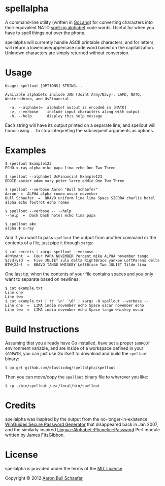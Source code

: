 spellalpha
==========

A command-line utility (written in [GoLang](http://golang.org/)) for
converting characters into their equivalent NATO [spelling
alphabet](https://en.wikipedia.org/wiki/Spelling_alphabet) code words.
Useful for when you have to spell things out over the phone.

spellalpha will currently handle ASCII printable characters, and for
letters, will return a lowercase/uppercase code word based on the
capitalization. Unknown characters are simply returned without conversion.

Usage
=====

    Usage: spellout [OPTIONS] STRING...

    Available alphabets include JAN (Joint Army/Navy), LAPD, NATO,
    WesternUnion, and UsFinancial.

      -a, --alphabet=  alphabet output is encoded in [NATO]
      -v, --verbose    include input characters along with output
      -h, --help       display this help message

Each string will have its output printed on a separate line, and spellout
will honor using `--` to stop interpreting the subsequent arguments as
options.

Examples
========

    $ spellout Example123
    ECHO x-ray alpha mike papa lima echo One Two Three

    $ spellout --alphabet UsFinancial Example123
    EDDIE xavier adam mary peter larry eddie One Two Three

    $ spellout --verbose Aaron "Bull Schaefer"
    Aaron  =  ALPHA alpha romeo oscar november
    Bull Schaefer  =  BRAVO uniform lima lima Space SIERRA charlie hotel alpha echo foxtrot echo romeo

    $ spellout --verbose -- --help
    --help  =  Dash Dash hotel echo lima papa

    $ spellout aΦx
    alpha Φ x-ray

And if you want to pass `spellout` the output from another command or the
contents of a file, just pipe it through `xargs`:

    $ cat secrets | xargs spellout --verbose --
    4PN%mAnt  =  Four PAPA NOVEMBER Percent mike ALPHA november tango
    5Jzd}y(d  =  Five JULIET zulu delta RightBrace yankee LeftParens delta
    BTW{2J~l  =  BRAVO TANGO WHISKEY LeftBrace Two JULIET Tilde lima

One last tip; when the contents of your file contains spaces and you only
want to separate based on newlines:

    $ cat example.txt
    Line one
    Line two
    $ cat example.txt | tr '\n' '\0' | xargs -0 spellout --verbose --
    Line one  =  LIMA india november echo Space oscar november echo
    Line two  =  LIMA india november echo Space tango whiskey oscar

Build Instructions
==================

Assuming that you already have Go installed, have set a proper `$GOROOT`
environment variable, and are inside of a workspace defined in your
`$GOPATH`, you can just use Go itself to download and build the `spellout`
binary:

    $ go get github.com/elasticdog/spellalpha/spellout

Then you can move/copy the `spellout` binary file to wherever you like:

    $ cp ./bin/spellout /usr/local/bin/spellout

Credits
=======

spellalpha was inspired by the output from the no-longer-in-existence
[WinGuides Secure Password Generator](http://www.winguides.com/security/password.php)
that disappeared back in Jan 2007, and the similarly inspired
[Lingua::Alphabet::Phonetic::Password](http://search.cpan.org/~jfitz/Lingua-Alphabet-Phonetic-Password-0.11/lib/Lingua/Alphabet/Phonetic/Password.pm)
Perl module written by James FitzGibbon.

License
=======

spellalpha is provided under the terms of the
[MIT License](http://www.opensource.org/licenses/MIT).

Copyright &copy; 2012 [Aaron Bull Schaefer](mailto:aaron@elasticdog.com)
